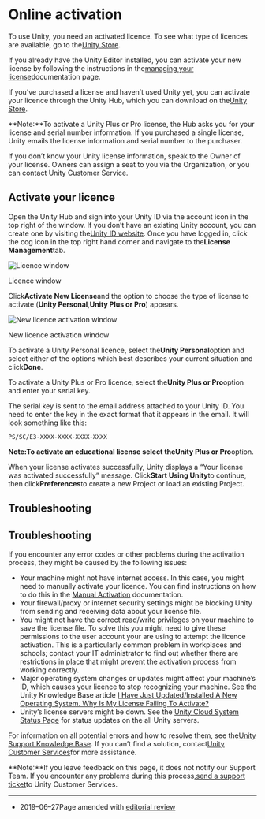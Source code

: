 # Online activation

To use Unity, you need an activated licence. To see what type of licences are available, go to the[Unity Store](https://store.unity.com/).

If you already have the Unity Editor installed, you can activate your new license by following the instructions in the[managing your license](https://docs.unity3d.com/Manual/ManagingYourUnityLicense.html)documentation page.

If you’ve purchased a license and haven’t used Unity yet, you can activate your licence through the Unity Hub, which you can download on the[Unity Store](https://store.unity.com/download?ref=personal).

**Note:**To activate a Unity Plus or Pro license, the Hub asks you for your license and serial number information. If you purchased a single license, Unity emails the license information and serial number to the purchaser.

If you don’t know your Unity license information, speak to the Owner of your license. Owners can assign a seat to you via the Organization, or you can contact Unity Customer Service.

## Activate your licence

Open the Unity Hub and sign into your Unity ID via the account icon in the top right of the window. If you don’t have an existing Unity account, you can create one by visiting the[Unity ID website](https://id.unity.com/account/new). Once you have logged in, click the cog icon in the top right hand corner and navigate to the**License Management**tab.

![](https://docs.unity3d.com/2019.2/Documentation/uploads/Main/chooseAversion.png "Licence window")

Licence window

Click**Activate New License**and the option to choose the type of license to activate \(**Unity Personal**,**Unity Plus or Pro**\) appears.

![](https://docs.unity3d.com/2019.2/Documentation/uploads/Main/IA_License.png "New licence activation window")

New licence activation window

To activate a Unity Personal licence, select the**Unity Personal**option and select either of the options which best describes your current situation and click**Done**.

To activate a Unity Plus or Pro licence, select the**Unity Plus or Pro**option and enter your serial key.

The serial key is sent to the email address attached to your Unity ID. You need to enter the key in the exact format that it appears in the email. It will look something like this:

```
PS/SC/E3-XXXX-XXXX-XXXX-XXXX

```

**Note:**To activate an educational license select the**Unity Plus or Pro**option.

When your license activates successfully, Unity displays a “Your license was activated successfully” message. Click**Start Using Unity**to continue, then click**Preferences**to create a new Project or load an existing Project.

## Troubleshooting

## Troubleshooting

If you encounter any error codes or other problems during the activation process, they might be caused by the following issues:

* Your machine might not have internet access. In this case, you might need to manually activate your licence. You can find instructions on how to do this in the
  [Manual Activation](https://docs.unity3d.com/2019.2/Documentation/Manual/ManualActivationGuide.html)
  documentation.
* Your firewall/proxy or internet security settings might be blocking Unity from sending and receiving data about your license file.
* You might not have the correct read/write privileges on your machine to save the license file. To solve this you might need to give these permissions to the user account your are using to attempt the licence activation. This is a particularly common problem in workplaces and schools; contact your IT administrator to find out whether there are restrictions in place that might prevent the activation process from working correctly.
* Major operating system changes or updates might affect your machine’s ID, which causes your licence to stop recognizing your machine. See the Unity Knowledge Base article
  [I Have Just Updated/Installed A New Operating System. Why Is My License Failing To Activate?](https://support.unity3d.com/hc/en-us/articles/205698949-I-have-just-updated-installed-a-new-Operating-System-Why-is-my-license-failing-to-activate-)
* Unity’s license servers might be down. See the
  [Unity Cloud System Status Page](https://status.cloud.unity3d.com/)
  for status updates on the all Unity servers.

For information on all potential errors and how to resolve them, see the[Unity Support Knowledge Base](https://support.unity3d.com/hc/en-us/sections/202242003-Activations-and-Management). If you can’t find a solution, contact[Unity Customer Services](https://support.unity3d.com/hc/en-us/requests/new?ticket_form_id=65905)for more assistance.

**Note:**If you leave feedback on this page, it does not notify our Support Team. If you encounter any problems during this process,[send a support ticket](https://support.unity3d.com/hc/en-us/requests/new?ticket_form_id=65905)to Unity Customer Services.

---

* 2019–06–27Page amended with
  [editorial review](https://docs.unity3d.com/2019.2/Documentation/Manual/DocumentationEditorialReview.html)



